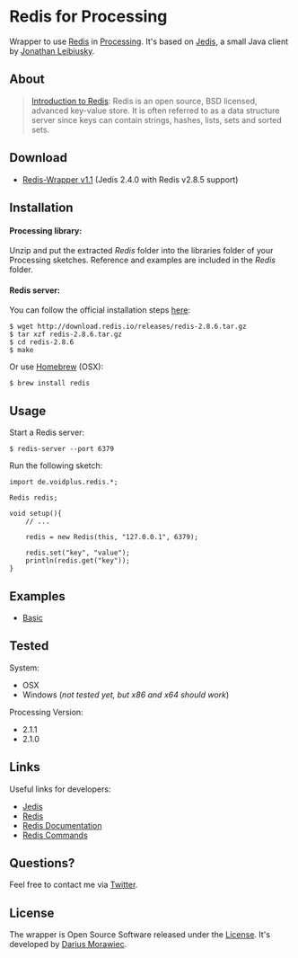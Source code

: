 # Redis for Processing

Wrapper to use [Redis](http://redis.io/) in [Processing](http://processing.org/). It's based on [Jedis](https://github.com/xetorthio/jedis), a small Java client by [Jonathan Leibiusky](https://github.com/xetorthio).


## About

> [Introduction to Redis](http://redis.io/topics/introduction): Redis is an open source, BSD licensed, advanced key-value store. It is often referred to as a data structure server since keys can contain strings, hashes, lists, sets and sorted sets.

## Download

* [Redis-Wrapper v1.1](https://raw.github.com/voidplus/redis-processing/master/download/Redis.zip) (Jedis 2.4.0 with Redis v2.8.5 support)


## Installation

#### Processing library:

Unzip and put the extracted *Redis* folder into the libraries folder of your Processing sketches. Reference and examples are included in the *Redis* folder.

#### Redis server:

You can follow the official installation steps [here](http://redis.io/download):

```
$ wget http://download.redis.io/releases/redis-2.8.6.tar.gz
$ tar xzf redis-2.8.6.tar.gz
$ cd redis-2.8.6
$ make
```

Or use [Homebrew](http://brew.sh/) (OSX):

```
$ brew install redis
```



## Usage

Start a Redis server:

```
$ redis-server --port 6379
```

Run the following sketch:

```
import de.voidplus.redis.*;

Redis redis;

void setup(){
    // ...
    
    redis = new Redis(this, "127.0.0.1", 6379);
    
    redis.set("key", "value");
    println(redis.get("key"));
}
```


## Examples

* [Basic](https://github.com/voidplus/redis-processing/blob/master/examples/e1_basic/e1_basic.pde)


## Tested

System:

* OSX
* Windows (*not tested yet, but x86 and x64 should work*)

Processing Version:

* 2.1.1
* 2.1.0


## Links

Useful links for developers:

* [Jedis](https://github.com/xetorthio/jedis#so-what-can-i-do-with-jedis)
* [Redis](http://redis.io/)
* [Redis Documentation](http://redis.io/documentation)
* [Redis Commands](http://redis.io/commands)


## Questions?

Feel free to contact me via [Twitter](http://twitter.voidplus.de).


## License

The wrapper is Open Source Software released under the [License](https://raw.github.com/voidplus/redis-processing/master/LICENSE.txt). It's developed by [Darius Morawiec](http://voidplus.de).